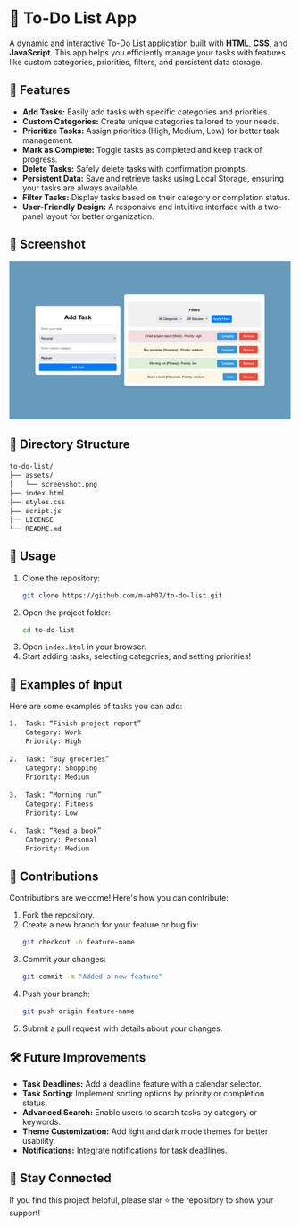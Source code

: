 # 📝 To-Do List App

A dynamic and interactive To-Do List application built with **HTML**, **CSS**, and **JavaScript**. This app helps you efficiently manage your tasks with features like custom categories, priorities, filters, and persistent data storage.

## 🚀 Features
- **Add Tasks:** Easily add tasks with specific categories and priorities.
- **Custom Categories:** Create unique categories tailored to your needs.
- **Prioritize Tasks:** Assign priorities (High, Medium, Low) for better task management.
- **Mark as Complete:** Toggle tasks as completed and keep track of progress.
- **Delete Tasks:** Safely delete tasks with confirmation prompts.
- **Persistent Data:** Save and retrieve tasks using Local Storage, ensuring your tasks are always available.
- **Filter Tasks:** Display tasks based on their category or completion status.
- **User-Friendly Design:** A responsive and intuitive interface with a two-panel layout for better organization.

## 📸 Screenshot

![To-Do List Screenshot](assets/screenshot.png "Screenshot of To-Do List App")

## 📂 Directory Structure
```plaintext
to-do-list/
├── assets/
│   └── screenshot.png
├── index.html
├── styles.css
├── script.js
├── LICENSE
└── README.md
```

## 📖 Usage
1. Clone the repository:
    ```bash
    git clone https://github.com/m-ah07/to-do-list.git
    ```
2. Open the project folder:
    ```bash
    cd to-do-list
    ```
3. Open `index.html` in your browser.
4. Start adding tasks, selecting categories, and setting priorities!

## 🌟 Examples of Input

Here are some examples of tasks you can add:

	1.	Task: “Finish project report”
        Category: Work
        Priority: High
        
	2.	Task: “Buy groceries”
        Category: Shopping
        Priority: Medium
        
	3.	Task: “Morning run”
        Category: Fitness
        Priority: Low
        
	4.	Task: “Read a book”
        Category: Personal
        Priority: Medium

## 🤝 Contributions

Contributions are welcome! Here's how you can contribute:

1. Fork the repository.
2. Create a new branch for your feature or bug fix:
    ```bash
    git checkout -b feature-name
    ```
3. Commit your changes:
    ```bash
    git commit -m "Added a new feature"
    ```
4. Push your branch:
    ```bash
    git push origin feature-name
    ```
5. Submit a pull request with details about your changes.


## 🛠 Future Improvements
- **Task Deadlines:** Add a deadline feature with a calendar selector.
- **Task Sorting:** Implement sorting options by priority or completion status.
- **Advanced Search:** Enable users to search tasks by category or keywords.
- **Theme Customization:** Add light and dark mode themes for better usability.
- **Notifications:** Integrate notifications for task deadlines.

## 🌟 Stay Connected
If you find this project helpful, please star ⭐ the repository to show your support!
